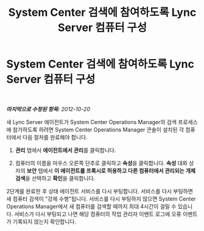 ﻿---
title: System Center 검색에 참여하도록 Lync Server 컴퓨터 구성
TOCTitle: System Center 검색에 참여하도록 Lync Server 컴퓨터 구성
ms:assetid: 2f9c9cb0-3120-4571-9cd2-657c2123fe21
ms:mtpsurl: https://technet.microsoft.com/ko-kr/library/JJ204776(v=OCS.15)
ms:contentKeyID: 49303193
ms.date: 08/10/2015
mtps_version: v=OCS.15
ms.translationtype: HT
---

# System Center 검색에 참여하도록 Lync Server 컴퓨터 구성

 

_**마지막으로 수정된 항목:** 2012-10-20_

새 Lync Server 에이전트가 System Center Operations Manager의 검색 프로세스에 참가하도록 하려면 System Center Operations Manager 콘솔이 설치된 각 컴퓨터에서 다음 절차를 완료해야 합니다.

1.  **관리** 탭에서 **에이전트에서 관리**를 클릭합니다.

2.  컴퓨터의 이름을 마우스 오른쪽 단추로 클릭하고 **속성**을 클릭합니다. **속성** 대화 상자의 **보안** 탭에서 **이 에이전트를 프록시로 허용하고 다른 컴퓨터에서 관리되는 개체 검색**을 선택하고 **확인**을 클릭합니다.

2단계를 완료한 후 상태 에이전트 서비스를 다시 부팅합니다. 서비스를 다시 부팅하면 새 컴퓨터 검색이 "강제 수행"됩니다. 서비스를 다시 부팅하지 않으면 System Center Operations Manager에서 새 컴퓨터를 검색할 때까지 최대 4시간이 걸릴 수 있습니다. 서비스가 다시 부팅되고 나면 해당 컴퓨터의 작업 관리자 이벤트 로그에 오류 이벤트가 기록되지 않는지 확인합니다.

